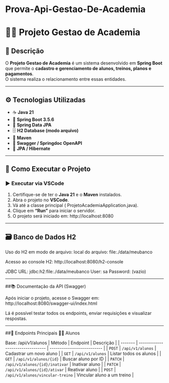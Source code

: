 # Prova-Api-Gestao-De-Academia

# 🏋️‍♂️ Projeto Gestao de Academia

## 📖 Descrição

O **Projeto Gestao de Academia** é um sistema desenvolvido em **Spring Boot** que permite o **cadastro e gerenciamento de alunos, treinos, planos e pagamentos**.  
O sistema realiza o relacionamento entre essas entidades.

---

## ⚙️ Tecnologias Utilizadas

- ☕ **Java 21**  
- 🌱 **Spring Boot 3.5.6**  
- 🧩 **Spring Data JPA**  
- 🗄️ **H2 Database (modo arquivo)**  
- 🧰 **Maven**  
- 📘 **Swagger / Springdoc OpenAPI**  
- 💾 **JPA / Hibernate**

---

## 🚀 Como Executar o Projeto

### ▶️ Executar via VSCode
1. Certifique-se de ter o **Java 21** e o **Maven** instalados.  
2. Abra o projeto no **VSCode**.  
3. Vá até a classe principal ( ProjetoAcademiaApplication.java).  
4. Clique em **“Run”** para iniciar o servidor.  
5. O projeto será iniciado em: http://localhost:8080

---

## 🗃️ Banco de Dados H2
Uso do H2 em modo de arquivo:
local do arquivo: file:./data/meubanco

Acesso ao console H2:
http://localhost:8080/h2-console

JDBC URL: jdbc:h2:file:./data/meubanco
User: sa
Password: (vazio)

---

##📚 Documentação da API (Swagger)

Após iniciar o projeto, acesse o Swagger em: http://localhost:8080/swagger-ui/index.html

Lá é possível testar todos os endpoints, enviar requisições e visualizar respostas.

---

##🔗 Endpoints Principais
👨‍🎓 Alunos

Base: /api/v1/alunos
| Método  | Endpoint                         | Descrição                  |
| ------- | -------------------------------- | -------------------------- |
| `POST`  | `/api/v1/alunos`                 | Cadastrar um novo aluno    |
| `GET`   | `/api/v1/alunos`                 | Listar todos os alunos     |
| `GET`   | `/api/v1/alunos/{id}`            | Buscar aluno por ID        |
| `PATCH` | `/api/v1/alunos/{id}/inativar`   | Inativar aluno             |
| `PATCH` | `/api/v1/alunos/{id}/ativar`     | Reativar aluno             |
| `POST`  | `/api/v1/alunos/vincular-treino` | Vincular aluno a um treino |
